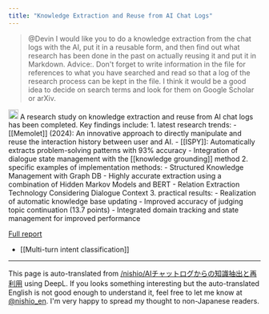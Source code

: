 ```yaml
---
title: "Knowledge Extraction and Reuse from AI Chat Logs"
---
```


> @Devin I would like you to do a knowledge extraction from the chat logs with the AI, put it in a reusable form, and then find out what research has been done in the past on actually reusing it and put it in Markdown.
>  Advice:.
>  Don't forget to write information in the file for references to what you have searched and read so that a log of the research process can be kept in the file.
>  I think it would be a good idea to decide on search terms and look for them on Google Scholar or arXiv.
<img src='https://scrapbox.io/api/pages/nishio-en/Devin/icon' alt='Devin.icon' height="19.5"/>
A research study on knowledge extraction and reuse from AI chat logs has been completed. Key findings include:
1. latest research trends:
    - [[Memolet]] (2024): An innovative approach to directly manipulate and reuse the interaction history between user and AI.
    - [[ISPY]]: Automatically extracts problem-solving patterns with 93% accuracy
    - Integration of dialogue state management with the [[knowledge grounding]] method
2. specific examples of implementation methods:
    - Structured Knowledge Management with Graph DB
    - Highly accurate extraction using a combination of Hidden Markov Models and BERT
    - Relation Extraction Technology Considering Dialogue Context
3. practical results:
    - Realization of automatic knowledge base updating
    - Improved accuracy of judging topic continuation (13.7 points)
    - Integrated domain tracking and state management for improved performance

[Full report](https://gist.github.com/nishio/34d56ff9afba9a3ba1de07a8a0cfaf63)
- [[Multi-turn intent classification]]

---
This page is auto-translated from [/nishio/AIチャットログからの知識抽出と再利用](https://scrapbox.io/nishio/AIチャットログからの知識抽出と再利用) using DeepL. If you looks something interesting but the auto-translated English is not good enough to understand it, feel free to let me know at [@nishio_en](https://twitter.com/nishio_en). I'm very happy to spread my thought to non-Japanese readers.